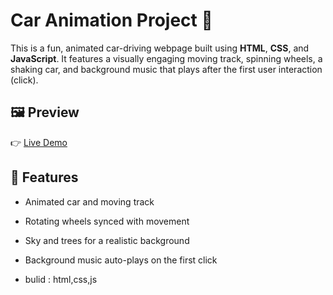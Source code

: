 # Car Animation Project 🚗

This is a fun, animated car-driving webpage built using **HTML**, **CSS**, and **JavaScript**. It features a visually engaging moving track, spinning wheels, a shaking car, and background music that plays after the first user interaction (click).

## 🖼️ Preview

👉 [Live Demo](https://lamborgini-animation.vercel.app/)  

## 🎯 Features

- Animated car and moving track
- Rotating wheels synced with movement
- Sky and trees for a realistic background
- Background music auto-plays on the first click

- bulid : html,css,js

